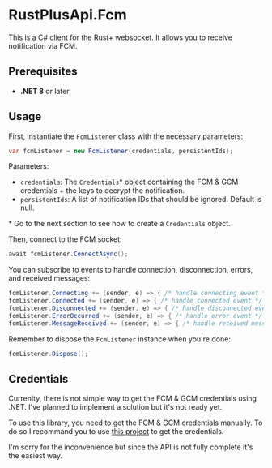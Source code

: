 # RustPlusApi.Fcm

This is a C# client for the Rust+ websocket. It allows you to receive notification via FCM.

## Prerequisites

- **.NET 8** or later

## Usage

First, instantiate the `FcmListener` class with the necessary parameters:

```csharp
var fcmListener = new FcmListener(credentials, persistentIds);
```

Parameters:

- `credentials`: The `Credentials`* object containing the FCM & GCM credentials + the keys to decrypt the notification.
- `persistentIds`: A list of notification IDs that should be ignored. Default is null.

\* Go to the next section to see how to create a `Credentials` object.

Then, connect to the FCM socket:

```csharp
await fcmListener.ConnectAsync();
```

You can subscribe to events to handle connection, disconnection, errors, and received messages:

```csharp
fcmListener.Connecting += (sender, e) => { /* handle connecting event */ };
fcmListener.Connected += (sender, e) => { /* handle connected event */ };
fcmListener.Disconnected += (sender, e) => { /* handle disconnected event */ };
fcmListener.ErrorOccurred += (sender, e) => { /* handle error event */ };
fcmListener.MessageReceived += (sender, e) => { /* handle received message event */ };
```

Remember to dispose the `FcmListener` instance when you're done:

```csharp
fcmListener.Dispose(); 
```

## Credentials

Currenlty, there is not simple way to get the FCM & GCM credentials using .NET.
I've planned to implement a solution but it's not ready yet.

To use this library, you need to get the FCM & GCM credentials manually.
To do so I recommand you to use [this project](https://github.com/liamcottle/rustplus.js) to get the credentials.

I'm sorry for the inconvenience but since the API is not fully complete it's the easiest way.